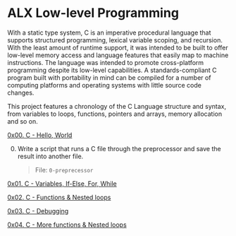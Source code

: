 # ALX Low-level Programming

With a static type system, C is an imperative procedural language that supports structured programming, lexical variable scoping, and recursion. With the least amount of runtime support, it was intended to be built to offer low-level memory access and language features that easily map to machine instructions. The language was intended to promote cross-platform programming despite its low-level capabilities. A standards-compliant C program built with portability in mind can be compiled for a number of computing platforms and operating systems with little source code changes.

This project features a chronology of the C Language structure and syntax, from variables to loops, functions, pointers and arrays, memory allocation and so on.

[0x00. C - Hello, World](https://github.com/michael-peter/alx-low_level_programming/tree/main/0x00-hello_world)

0.  Write a script that runs a C file through the preprocessor and save the result into another file.

    > File: `0-preprecessor`

[0x01. C - Variables, If-Else, For, While](https://github.com/michael-peter/alx-low_level_programming/tree/main/0x01-variables_if_else_while)

[0x02. C - Functions & Nested loops](https://github.com/michael-peter/alx-low_level_programming/tree/main/0x02-functions_nested_loops)

[0x03. C - Debugging](https://github.com/michael-peter/alx-low_level_programming/tree/main/0x03-debugging)

[0x04. C - More functions & Nested loops](https://github.com/michael-peter/alx-low_level_programming/tree/main/0x04-more_functions_nested_loops)
